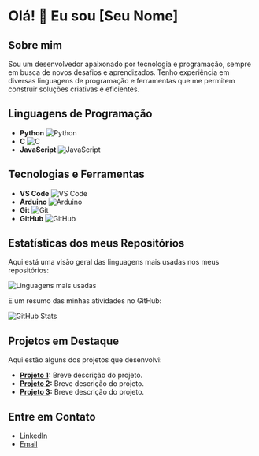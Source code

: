 # Olá! 👋 Eu sou [Seu Nome]

## Sobre mim
Sou um desenvolvedor apaixonado por tecnologia e programação, sempre em busca de novos desafios e aprendizados. Tenho experiência em diversas linguagens de programação e ferramentas que me permitem construir soluções criativas e eficientes.

## Linguagens de Programação
- **Python** ![Python](https://img.shields.io/badge/-Python-3776AB?style=flat&logo=python&logoColor=white)
- **C** ![C](https://img.shields.io/badge/-C-A8B9CC?style=flat&logo=c&logoColor=white)
- **JavaScript** ![JavaScript](https://img.shields.io/badge/-JavaScript-F7DF1E?style=flat&logo=javascript&logoColor=black)

## Tecnologias e Ferramentas
- **VS Code** ![VS Code](https://img.shields.io/badge/-VS%20Code-007ACC?style=flat&logo=visual-studio-code&logoColor=white)
- **Arduino** ![Arduino](https://img.shields.io/badge/-Arduino-00979D?style=flat&logo=arduino&logoColor=white)
- **Git** ![Git](https://img.shields.io/badge/-Git-F05032?style=flat&logo=git&logoColor=white)
- **GitHub** ![GitHub](https://img.shields.io/badge/-GitHub-181717?style=flat&logo=github&logoColor=white)

## Estatísticas dos meus Repositórios

Aqui está uma visão geral das linguagens mais usadas nos meus repositórios:

![Linguagens mais usadas](https://github-readme-stats.vercel.app/api/top-langs/?username=seu-usuario&layout=compact&langs_count=6&theme=dracula)

E um resumo das minhas atividades no GitHub:

![GitHub Stats](https://github-readme-stats.vercel.app/api?username=seu-usuario&show_icons=true&theme=dracula&count_private=true)

## Projetos em Destaque
Aqui estão alguns dos projetos que desenvolvi:

- **[Projeto 1](link-para-o-repositorio):** Breve descrição do projeto.
- **[Projeto 2](link-para-o-repositorio):** Breve descrição do projeto.
- **[Projeto 3](link-para-o-repositorio):** Breve descrição do projeto.

## Entre em Contato
- [LinkedIn](https://www.linkedin.com/in/seu-linkedin/)
- [Email](mailto:seu-email@dominio.com)
